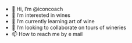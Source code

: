 - 👋 Hi, I’m @iconcoach
- 👀 I’m interested in wines
- 🌱 I’m currently learning art of wine
- 💞️ I’m looking to collaborate on tours of wineries
- 📫 How to reach me by e mail

<!---
iconcoach/iconcoach is a ✨ special ✨ repository because its `README.md` (this file) appears on your GitHub profile.
You can click the Preview link to take a look at your changes.
--->
